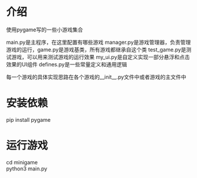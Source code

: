 # 介绍
使用pygame写的一些小游戏集合

main.py是主程序，在这里配置有哪些游戏
manager.py是游戏管理器，负责管理游戏的运行，game.py是游戏基类，所有游戏都继承自这个类
test_game.py是测试游戏，可以用来测试游戏的运行效果
my_ui.py是自定义实现一部分悬浮和点击效果的UI组件
defines.py是一些常量定义和通用逻辑

每一个游戏的具体实现思路在各个游戏的__init__.py文件中或者游戏的主文件中

# 安装依赖
pip install pygame

# 运行游戏
cd minigame  
python3 main.py